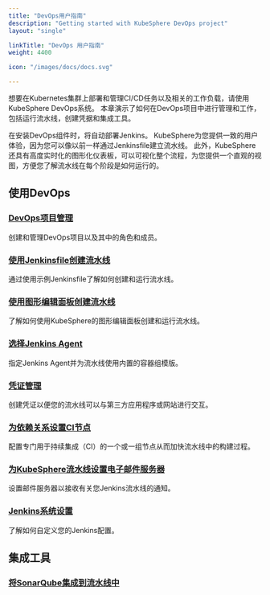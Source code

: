 ```yaml
---
title: "DevOps用户指南"
description: "Getting started with KubeSphere DevOps project"
layout: "single"

linkTitle: "DevOps 用户指南"
weight: 4400

icon: "/images/docs/docs.svg"

---
```



想要在Kubernetes集群上部署和管理CI/CD任务以及相关的工作负载，请使用KubeSphere DevOps系统。 本章演示了如何在DevOps项目中进行管理和工作，包括运行流水线，创建凭据和集成工具。

在安装DevOps组件时，将自动部署Jenkins。 KubeSphere为您提供一致的用户体验，因为您可以像以前一样通过Jenkinsfile建立流水线。 此外，KubeSphere还具有高度实时化的图形化仪表板，可以可视化整个流程，为您提供一个直观的视图，方便您了解流水线在每个阶段是如何运行的。

## 使用DevOps

### [DevOps项目管理](../devops-user-guide/how-to-use/devops-project-management/)

创建和管理DevOps项目以及其中的角色和成员。

### [使用Jenkinsfile创建流水线](../devops-user-guide/how-to-use/create-a-pipeline-using-jenkinsfile/)

通过使用示例Jenkinsfile了解如何创建和运行流水线。

### [使用图形编辑面板创建流水线](../devops-user-guide/how-to-use/create-a-pipeline-using-graphical-editing-panel/)

了解如何使用KubeSphere的图形编辑面板创建和运行流水线。

### [选择Jenkins Agent](../devops-user-guide/how-to-use/choose-jenkins-agent/)

指定Jenkins Agent并为流水线使用内置的容器组模版。

### [凭证管理](../devops-user-guide/how-to-use/credential-management/)

创建凭证以便您的流水线可以与第三方应用程序或网站进行交互。

### [为依赖关系设置CI节点](../devops-user-guide/how-to-use/set-ci-node/)

配置专门用于持续集成（CI）的一个或一组节点从而加快流水线中的构建过程。

### [为KubeSphere流水线设置电子邮件服务器](../devops-user-guide/how-to-use/jenkins-email/)

设置邮件服务器以接收有关您Jenkins流水线的通知。

### [Jenkins系统设置](../devops-user-guide/how-to-use/jenkins-setting/)

了解如何自定义您的Jenkins配置。

## 集成工具

### [将SonarQube集成到流水线中](../devops-user-guide/how-to-integrate/sonarqube/)